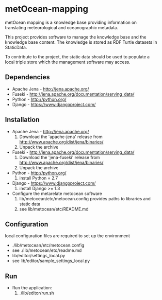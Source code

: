 metOcean-mapping
================

metOcean mapping is a knowledge base providing information on translating meteorological and oceanographic metadata.

This project provides software to manage the knowledge base and the knowledge base content. The knowledge is stored as RDF Turtle datasets in StaticData.

To contribute to the project, the static data should be used to populate a local triple store which the management software may access. 

Dependencies
------------
* Apache Jena - http://jena.apache.org/
* Fuseki - http://jena.apache.org/documentation/serving_data/
* Python - http://python.org/
* Django - https://www.djangoproject.com/

Installation
------------

* Apache Jena - http://jena.apache.org/
    1. Download the 'apache-jena' release from http://www.apache.org/dist/jena/binaries/
    2. Unpack the archive
* Fuseki - http://jena.apache.org/documentation/serving_data/
    1. Download the 'jena-fuseki' release from http://www.apache.org/dist/jena/binaries/
    2. Unpack the archive
* Python - http://python.org/
    1. install Python = 2.7
* Django - https://www.djangoproject.com/
    1. install Django >= 1.3
* Configure the metarelate metocean software
    1. lib/metocean/etc/metocean.config provides paths to libraries and static data
    2. see lib/metocean/etc/README.md

Configuration
-------------

local configuration files are required to set up the environment

* ./lib/metocean/etc/metocean.config
 * see ./lib/metocean/etc/readme.md
* lib/editor/settings_local.py
 * see lib/editor/sample_settings_local.py

Run
---

* Run the application:
    1. ./lib/editor/run.sh